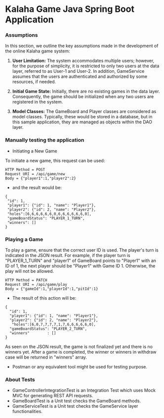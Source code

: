 # Kalaha Game Java Spring Boot Application

### Assumptions

In this section, we outline the key assumptions made in the development of the online Kalaha game system:

1. **User Limitation:**  The system accommodates multiple users; however, for the purpose of simplicity, it is
   restricted to only two users at the data layer, referred to as User-1 and User-2. In addition, GameService assumes
   that the users are authenticated and authorized by some resources, if needed.

2. **Initial Game State:** Initially, there are no existing games in the data layer. Consequently, the game should be
   initialized when any two users are registered in the system.

3. **Model Classes:** The GameBoard and Player classes are considered as model classes. Typically, these would be stored
   in a database, but in this sample application, they are managed as objects within the DAO layer.

### Manually testing the application

* Initiating a New Game

To initiate a new game, this request can be used:

``` 
HTTP Method = POST
Request URI = /api/game/new
Body = {"player1":1,"player2":2}
```

* and the result would be:

 ```
{
  "id": 1,
  "player1": {"id": 1, "name": "Player1"},
  "player2": {"id": 2, "name": "Player2"},
  "holes":[6,6,6,6,6,6,0,6,6,6,6,6,6,0],
  "gameBoardStatus": "PLAYER_1_TURN",
  "winners": []
}
```

### Playing a Game

To play a game, ensure that the correct user ID is used. The player's turn is indicated in the JSON result.
For example, if the player turn is "PLAYER_1_TURN" and "player1" of GameBoard points to "Player1" with an ID of 1,
the next player should be "Player1" with Game ID 1. Otherwise, the play will not be allowed.

```
HTTP Method = PATCH
Request URI = /api/game/play
Body = {"gameId":1,"playerId":1,"pitId":1}
```

* The result of this action will be:

``` 
{
  "id": 1,
  "player1": {"id": 1, "name": "Player1"},
  "player2": {"id": 2, "name": "Player2"},
   "holes":[6,0,7,7,7,7,1,7,6,6,6,6,6,0],
  "gameBoardStatus": "PLAYER_2_TURN",
  "winners"        : []
}
```

As seen on the JSON result, the game is not finalized yet and there is no winners yet. After a game is completed, the
winner or winners in withdraw case will be returned in "winners" array.

* Postman or any equivalent tool might be used for testing purpose.

### About Tests

* GameControllerIntegrationTest is an Integration Test which uses Mock MVC for generating REST API requests.
* GameBoardTest is a Unit test checks the GameBoard methods.
* GameServiceTest is a Unit test checks the GameService layer functionalities.
   
